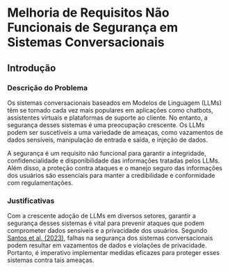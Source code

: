 # Melhoria de Requisitos Não Funcionais de Segurança em Sistemas Conversacionais

## Introdução

### Descrição do Problema

Os sistemas conversacionais baseados em Modelos de Linguagem (LLMs) têm se tornado cada vez mais populares em aplicações como chatbots, assistentes virtuais e plataformas de suporte ao cliente. No entanto, a segurança desses sistemas é uma preocupação crescente. Os LLMs podem ser suscetíveis a uma variedade de ameaças, como vazamentos de dados sensíveis, manipulação de entrada e saída, e injeção de dados.

A segurança é um requisito não funcional para garantir a integridade, confidencialidade e disponibilidade das informações tratadas pelos LLMs. Além disso, a proteção contra ataques e o manejo seguro das informações dos usuários são essenciais para manter a credibilidade e conformidade com regulamentações.

### Justificativas

Com a crescente adoção de LLMs em diversos setores, garantir a segurança desses sistemas é vital para prevenir ataques que podem comprometer dados sensíveis e a privacidade dos usuários. Segundo [Santos et al. (2023)](https://example.com), falhas na segurança dos sistemas conversacionais podem resultar em vazamentos de dados e violações de privacidade. Portanto, é imperativo implementar medidas eficazes para proteger esses sistemas contra tais ameaças.

